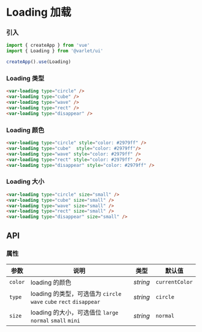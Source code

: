 # Loading 加载

### 引入

```js
import { createApp } from 'vue'
import { Loading } from '@varlet/ui'

createApp().use(Loading)
```

### Loading 类型

```html
<var-loading type="circle" />
<var-loading type="cube" />
<var-loading type="wave" />
<var-loading type="rect" />
<var-loading type="disappear" />
```

### Loading 颜色
```html
<var-loading type="circle" style="color: #2979ff" />
<var-loading type="cube"  style="color: #2979ff"/>
<var-loading type="wave" style="color: #2979ff" />
<var-loading type="rect" style="color: #2979ff" />
<var-loading type="disappear" style="color: #2979ff" />
```

### Loading 大小

```html
<var-loading type="circle" size="small" />
<var-loading type="cube" size="small" />
<var-loading type="wave" size="small" />
<var-loading type="rect" size="small" />
<var-loading type="disappear" size="small" />
```

## API

### 属性

| 参数    | 说明                                                               | 类型     | 默认值         |
| ------- | ------------------------------------------------------------------ | -------- | -------------- |
| `color` | loading 的颜色                                                     | _string_ | `currentColor` |
| `type`  | loading 的类型，可选值为 `circle` `wave` `cube` `rect` `disappear` | _string_ | `circle`       |
| `size`  | loading 的大小，可选值位 `large` `normal` `small` `mini`           | _string_ | `normal`       |
